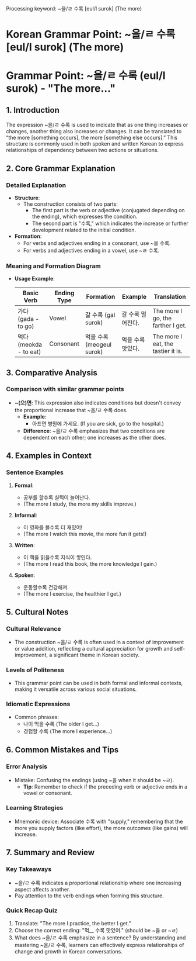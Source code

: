 Processing keyword: ~을/ㄹ 수록 [eul/l surok] (The more)
# Korean Grammar Point: ~을/ㄹ 수록 [eul/l surok] (The more)
# Grammar Point: ~을/ㄹ 수록 (eul/l surok) - "The more..."
## 1. Introduction
The expression ~을/ㄹ 수록 is used to indicate that as one thing increases or changes, another thing also increases or changes. It can be translated to “the more [something occurs], the more [something else occurs].” This structure is commonly used in both spoken and written Korean to express relationships of dependency between two actions or situations.
## 2. Core Grammar Explanation
### Detailed Explanation
- **Structure**: 
  - The construction consists of two parts:
    - The first part is the verb or adjective (conjugated depending on the ending), which expresses the condition.
    - The second part is "수록," which indicates the increase or further development related to the initial condition.
- **Formation**:
  - For verbs and adjectives ending in a consonant, use ~을 수록.
  - For verbs and adjectives ending in a vowel, use ~ㄹ 수록.
### Meaning and Formation Diagram
- **Usage Example**:
  
  | Basic Verb   | Ending Type  | Formation          | Example                      | Translation                               |
  |--------------|--------------|--------------------|------------------------------|-------------------------------------------|
  | 가다 (gada - to go)  | Vowel        | 갈 수록 (gal surok)  | 갈 수록 멀어진다.             | The more I go, the farther I get.        |
  | 먹다 (meokda - to eat) | Consonant    | 먹을 수록 (meogeul surok) | 먹을 수록 맛있다.          | The more I eat, the tastier it is.      |
## 3. Comparative Analysis
### Comparison with similar grammar points
- **~(으)면**: This expression also indicates conditions but doesn't convey the proportional increase that ~을/ㄹ 수록 does. 
  - **Example**: 
    - 아프면 병원에 가세요. (If you are sick, go to the hospital.)
  - **Difference**: ~을/ㄹ 수록 emphasizes that two conditions are dependent on each other; one increases as the other does.
## 4. Examples in Context
### Sentence Examples
1. **Formal**:
   - 공부를 할수록 실력이 늘어난다.
   - (The more I study, the more my skills improve.)
  
2. **Informal**:
   - 이 영화를 볼수록 더 재밌어!
   - (The more I watch this movie, the more fun it gets!)
3. **Written**:
   - 이 책을 읽을수록 지식이 쌓인다.
   - (The more I read this book, the more knowledge I gain.)
4. **Spoken**:
   - 운동할수록 건강해져.
   - (The more I exercise, the healthier I get.)
## 5. Cultural Notes
### Cultural Relevance
- The construction ~을/ㄹ 수록 is often used in a context of improvement or value addition, reflecting a cultural appreciation for growth and self-improvement, a significant theme in Korean society.
### Levels of Politeness
- This grammar point can be used in both formal and informal contexts, making it versatile across various social situations.
### Idiomatic Expressions
- Common phrases:
  - 나이 먹을 수록 (The older I get...)
  - 경험할 수록 (The more I experience...)
## 6. Common Mistakes and Tips
### Error Analysis
- Mistake: Confusing the endings (using ~을 when it should be ~ㄹ).
  - **Tip**: Remember to check if the preceding verb or adjective ends in a vowel or consonant.
### Learning Strategies
- Mnemonic device: Associate 수록 with "supply," remembering that the more you supply factors (like effort), the more outcomes (like gains) will increase.
## 7. Summary and Review
### Key Takeaways
- ~을/ㄹ 수록 indicates a proportional relationship where one increasing aspect affects another.
- Pay attention to the verb endings when forming this structure.
### Quick Recap Quiz
1. Translate: "The more I practice, the better I get."
2. Choose the correct ending: "먹__ 수록 맛있어." (should be ~을 or ~ㄹ)
3. What does ~을/ㄹ 수록 emphasize in a sentence?
By understanding and mastering ~을/ㄹ 수록, learners can effectively express relationships of change and growth in Korean conversations.
